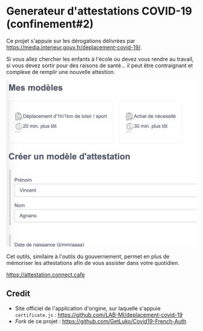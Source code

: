 # Generateur d'attestations COVID-19 (confinement#2)

Ce projet s'appuie sur les dérogations délivrées par https://media.interieur.gouv.fr/deplacement-covid-19/.

Si vous allez chercher les enfants à l'école ou devez vous rendre au travail, si vous devez sortir pour des raisons de santé… il peut être contraignant et complexe de remplir une nouvelle attestion.

<img src="docs/screenshot.png">

Cet outils, similaire à l'outils du gouvernement, permet en plus de mémoriser les attestations afin de vous assister dans votre quotidien.

https://attestation.connect.cafe


## Credit

 * Site officiel de l'application d'origine, sur laquelle s'appuie `certificate.js` : https://github.com/LAB-MI/deplacement-covid-19
 * _Fork_ de ce projet : https://github.com/GetLuko/Covid19-French-Auth
